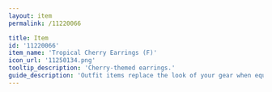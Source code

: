 ```yaml
---
layout: item
permalink: /11220066

title: Item
id: '11220066'
item_name: 'Tropical Cherry Earrings (F)'
icon_url: '11250134.png'
tooltip_description: 'Cherry-themed earrings.'
guide_description: 'Outfit items replace the look of your gear when equipped.'
---
```

